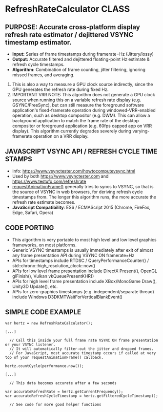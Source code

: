 # RefreshRateCalculator CLASS

## PURPOSE: Accurate cross-platform display refresh rate estimator / dejittered VSYNC timestamp estimator.

* **Input:** Series of frame timestamps during framerate=Hz (Jittery/lossy)
* **Output:** Accurate filtered and dejittered floating-point Hz estimate & refresh cycle timestamps.
* **Algorithm:** Combination of frame counting, jitter filtering, ignoring missed frames, and averaging.

1. This is also a way to measure a GPU clock source indirectly, since the GPU generates the refresh rate during fixed Hz.
2. IMPORTANT VRR NOTE: This algorithm does not generate a GPU clock source when running this on a variable refresh rate display 
(e.g. GSYNC/FreeSync), but can still measure the foreground software application's fixed-framerate operation during
windowed-VRR-enabled operation, such as desktop compositor (e.g. DWM). This can allow a background application 
to match the frame rate of the desktop compositor or foreground application (e.g. 60fps capped app on VRR display).
This algorithm currently degrades severely during varying-framerate operation on a VRR display.

## JAVASCRIPT VSYNC API / REFRESH CYCLE TIME STAMPS

* Info: https://www.vsynctester.com/howtocomputevsync.html
* Used by both https://www.vsynctester.com and https://www.testufo.com/refreshrate
* [requestAnimationFrame()](https://developer.mozilla.org/en-US/docs/Web/API/window/requestAnimationFrame) generally tries to syncs to VSYNC, so that is the source of VSYNC in web browsers, for deriving refresh cycle timestamps from.  The longer this algorithm runs, the more accurate the refresh rate estimate becomes.
* **JavaScript Compatibility**: ES6 / ECMAScript 2015 (Chrome, FireFox, Edge, Safari, Opera)

## CODE PORTING 

* This algorithm is very portable to most high level and low level graphics frameworks, on most platforms.
* Generic VSYNC timestamps is usually immediately after exit of almost any frame presentation API during VSYNC ON framerate=Hz
* APIs for timestamps include RTDSC / QueryPerformanceCounter() / std\:\:chrono\:\:high_resolution_clock\:\:now()
* APIs for low level frame presentation include DirectX Present(), OpenGL glFinish(), Vulkan vkQueuePresentKHR()
* APIs for high level frame presentation include XBox/MonoGame Draw(), Unity3D Update(), etc.
* APIs for zero-graphics timestamps (e.g. independent/separate thread) include Windows D3DKMTWaitForVerticalBlankEvent()

## SIMPLE CODE EXAMPLE

```
var hertz = new RefreshRateCalculator();

[...]

  // Call this inside your full frame rate VSYNC ON frame presentation or your VSYNC listener.
  // It will automatically filter-out the jitter and dropped frames.
  // For JavaScript, most accurate timestamp occurs if called at very top of your requestAnimationFrame() callback.

hertz.countCycle(performance.now());

[...]

  // This data becomes accurate after a few seconds

var accurateRefreshRate = hertz.getCurrentFrequency();
var accurateRefreshCycleTimestamp = hertz.getFilteredCycleTimestamp();

  // See code for more good helper functions
```
